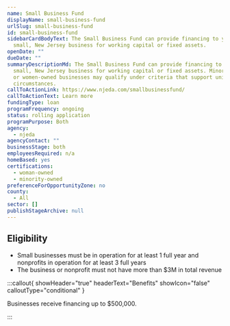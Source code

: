 ```yaml
---
name: Small Business Fund
displayName: small-business-fund
urlSlug: small-business-fund
id: small-business-fund
sidebarCardBodyText: The Small Business Fund can provide financing to your
  small, New Jersey business for working capital or fixed assets.
openDate: ""
dueDate: ""
summaryDescriptionMd: The Small Business Fund can provide financing to your
  small, New Jersey business for working capital or fixed assets. Minority-owned
  or women-owned businesses may qualify under criteria that support unique
  circumstances.
callToActionLink: https://www.njeda.com/smallbusinessfund/
callToActionText: Learn more
fundingType: loan
programFrequency: ongoing
status: rolling application
programPurpose: Both
agency:
  - njeda
agencyContact: ""
businessStage: both
employeesRequired: n/a
homeBased: yes
certifications:
  - woman-owned
  - minority-owned
preferenceForOpportunityZone: no
county:
  - All
sector: []
publishStageArchive: null
---
```


## Eligibility

- Small businesses must be in operation for at least 1 full year and nonprofits in operation for at least 3 full years
- The business or nonprofit must not have more than $3M in total revenue

:::callout{ showHeader="true" headerText="Benefits" showIcon="false" calloutType="conditional" }

Businesses receive financing up to $500,000.

:::

